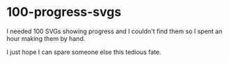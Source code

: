 # 100-progress-svgs

I needed 100 SVGs showing progress and I couldn't find them so I spent an hour making them by hand.

I just hope I can spare someone else this tedious fate.